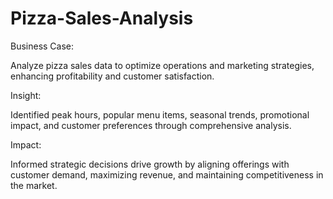 # Pizza-Sales-Analysis
Business Case:

Analyze pizza sales data to optimize operations and marketing strategies, enhancing profitability and customer satisfaction.

Insight:

Identified peak hours, popular menu items, seasonal trends, promotional impact, and customer preferences through comprehensive analysis.

Impact:

Informed strategic decisions drive growth by aligning offerings with customer demand, maximizing revenue, and maintaining competitiveness in the market.
